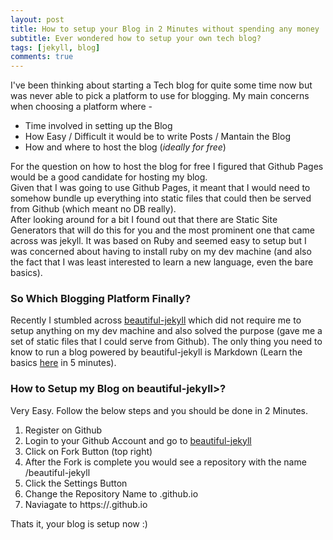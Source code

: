 ```yaml
---
layout: post
title: How to setup your Blog in 2 Minutes without spending any money
subtitle: Ever wondered how to setup your own tech blog?
tags: [jekyll, blog]
comments: true
---
```


I've been thinking about starting a Tech blog for quite some time now but was never able to pick a platform to use for blogging. My main concerns when choosing a platform where - 
* Time involved in setting up the Blog
* How Easy / Difficult it would be to write Posts / Mantain the Blog
* How and where to host the blog (_ideally for free_)

For the question on how to host the blog for free I figured that Github Pages would be a good candidate for hosting my blog.  
Given that I was going to use Github Pages, it meant that I would need to somehow bundle up everything into static files that could then be served from Github (which meant no DB really).  
After looking around for a bit I found out that there are Static Site Generators that will do this for you and the most prominent one that came across was jekyll. It was based on Ruby and seemed easy to setup but I was concerned about having to install ruby on my dev machine (and also the fact that I was least interested to learn a new language, even the bare basics).  

### So Which Blogging Platform Finally?

Recently I stumbled across [beautiful-jekyll](https://github.com/daattali/beautiful-jekyll) which did not require me to setup anything on my dev machine and also solved the purpose (gave me a set of static files that I could serve from Github). The only thing you need to know to run a blog powered by beautiful-jekyll is Markdown (Learn the basics [here](https://www.markdowntutorial.com/) in 5 minutes). 

### How to Setup my Blog on beautiful-jekyll>?

Very Easy. Follow the below steps and you should be done in 2 Minutes. 

1. Register on Github
2. Login to your Github Account and go to [beautiful-jekyll](https://github.com/daattali/beautiful-jekyll)
3. Click on Fork Button (top right)
4. After the Fork is complete you would see a repository with the name <your-user-name>/beautiful-jekyll
5. Click the Settings Button
6. Change the Repository Name to <your-user-name>.github.io
7. Naviagate to https://<your-user-name>.github.io
  
Thats it, your blog is setup now :)
